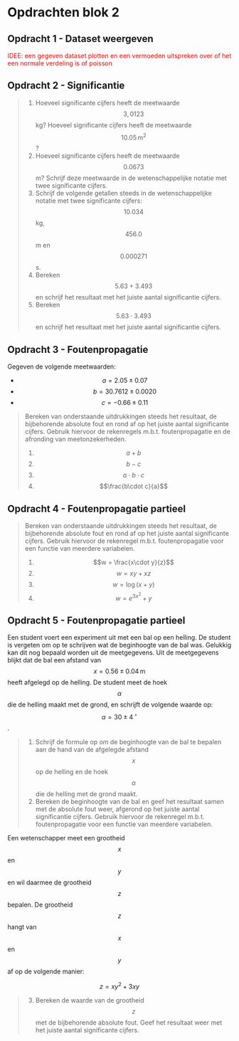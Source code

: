 # Opdrachten blok 2

## Opdracht 1 - Dataset weergeven

<span style="color:red">IDEE: een gegeven dataset plotten en een vermoeden uitspreken over of het een normale verdeling is of poisson</span>

## Opdracht 2 - Significantie

>  1. Hoeveel significante cijfers heeft de meetwaarde $$3,0123$$ kg? Hoeveel significante cijfers heeft de meetwaarde $$10.05\,\text{m}^2$$?  
>  2. Hoeveel significante cijfers heeft de meetwaarde $$0.0673$$ m? Schrijf deze meetwaarde in de wetenschappelijke notatie
met twee significante cijfers.
>  3. Schrijf de volgende getallen steeds in de wetenschappelijke notatie met twee significante cijfers: $$10.034$$ kg, $$456.0$$ m
en $$0.000271$$ s.
>  4. Bereken $$5.63 + 3.493$$ en schrijf het resultaat met het juiste aantal significantie cijfers.
>  5. Bereken $$5.63 \cdot 3.493$$ en schrijf het resultaat met het juiste aantal significantie cijfers.
 

## Opdracht 3 - Foutenpropagatie

Gegeven de volgende meetwaarden:

- $$a = 2.05 \pm 0.07$$
- $$b = 30.7612 \pm 0.0020$$
- $$c = -0.66 \pm 0.11$$

> Bereken van onderstaande uitdrukkingen steeds het resultaat, de bijbehorende absolute fout en rond af op het juiste aantal  significante cijfers. Gebruik hiervoor de rekenregels m.b.t. foutenpropagatie en de afronding van meetonzekerheden.
>
> 1. $$a+b$$  
> 2. $$b-c$$
> 3. $$a\cdot b \cdot c$$
> 4. $$\frac{b\cdot c}{a}$$


## Opdracht 4 - Foutenpropagatie partieel

> Bereken van onderstaande uitdrukkingen steeds het resultaat, de bijbehorende absolute fout en rond af op het juiste aantal  significante cijfers. Gebruik hiervoor de rekenregel m.b.t. foutenpropagatie voor een functie van meerdere variabelen.  
>
> 1. $$w = \frac{x\cdot y}{z}$$
> 2. $$w = xy+xz$$
> 3. $$w = \log(x+y)$$
> 4. $$w = e^{3x^2}+y$$


## Opdracht 5 - Foutenpropagatie partieel

Een student voert een experiment uit met een bal op een helling. De student is vergeten om op te schrijven wat de beginhoogte van de bal was. Gelukkig kan dit nog bepaald worden uit de meetgegevens. Uit de meetgegevens blijkt dat de bal een afstand van $$x = 0.56 \pm 0.04\,\text{m}$$ heeft afgelegd op de helling. De student meet de hoek $$\alpha$$ die de helling maakt met de grond, en schrijft de volgende waarde op: $$\alpha = 30 \pm 4\,^{\circ}$$. 

> 1. Schrijf de formule op om de beginhoogte van de bal te bepalen aan de hand van de afgelegde afstand $$x$$ op de helling en de hoek $$\alpha$$ die de helling met de grond maakt.
> 2. Bereken de beginhoogte van de bal en geef het resultaat samen met de absolute fout weer, afgerond op het juiste aantal significantie cijfers. Gebruik hiervoor de rekenregel m.b.t. foutenpropagatie voor een functie van meerdere variabelen.  

Een wetenschapper meet een grootheid $$x$$ en $$y$$ en wil daarmee de grootheid $$z$$ bepalen. De grootheid $$z$$ hangt van $$x$$ en $$y$$ af op de volgende manier:

$$z = xy^2 + 3xy$$

> 3. Bereken de waarde van de grootheid $$z$$ met de bijbehorende absolute fout. Geef het resultaat weer met het juiste aantal significante cijfers.





